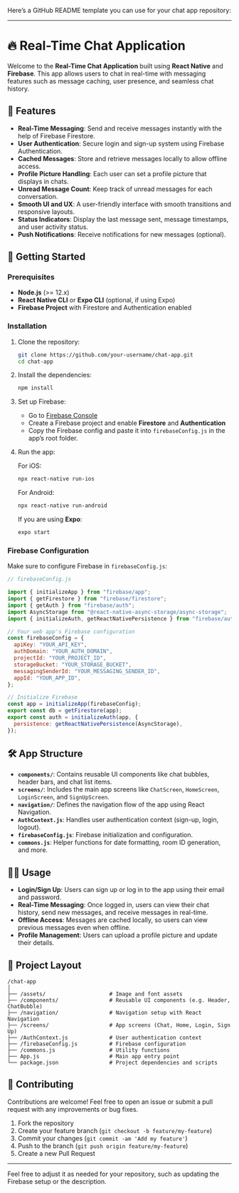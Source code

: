 Here’s a GitHub README template you can use for your chat app repository:

---

# 🔥 Real-Time Chat Application

Welcome to the **Real-Time Chat Application** built using **React Native** and **Firebase**. This app allows users to chat in real-time with messaging features such as message caching, user presence, and seamless chat history.

## 📱 Features

- **Real-Time Messaging**: Send and receive messages instantly with the help of Firebase Firestore.
- **User Authentication**: Secure login and sign-up system using Firebase Authentication.
- **Cached Messages**: Store and retrieve messages locally to allow offline access.
- **Profile Picture Handling**: Each user can set a profile picture that displays in chats.
- **Unread Message Count**: Keep track of unread messages for each conversation.
- **Smooth UI and UX**: A user-friendly interface with smooth transitions and responsive layouts.
- **Status Indicators**: Display the last message sent, message timestamps, and user activity status.
- **Push Notifications**: Receive notifications for new messages (optional).

## 🚀 Getting Started

### Prerequisites

- **Node.js** (>= 12.x)
- **React Native CLI** or **Expo CLI** (optional, if using Expo)
- **Firebase Project** with Firestore and Authentication enabled

### Installation

1. Clone the repository:

   ```bash
   git clone https://github.com/your-username/chat-app.git
   cd chat-app
   ```

2. Install the dependencies:

   ```bash
   npm install
   ```

3. Set up Firebase:

   - Go to [Firebase Console](https://console.firebase.google.com/)
   - Create a Firebase project and enable **Firestore** and **Authentication**
   - Copy the Firebase config and paste it into `firebaseConfig.js` in the app’s root folder.

4. Run the app:

   For iOS:

   ```bash
   npx react-native run-ios
   ```

   For Android:

   ```bash
   npx react-native run-android
   ```

   If you are using **Expo**:

   ```bash
   expo start
   ```

### Firebase Configuration

Make sure to configure Firebase in `firebaseConfig.js`:

```js
// firebaseConfig.js

import { initializeApp } from "firebase/app";
import { getFirestore } from "firebase/firestore";
import { getAuth } from "firebase/auth";
import AsyncStorage from "@react-native-async-storage/async-storage";
import { initializeAuth, getReactNativePersistence } from "firebase/auth";

// Your web app's Firebase configuration
const firebaseConfig = {
  apiKey: "YOUR_API_KEY",
  authDomain: "YOUR_AUTH_DOMAIN",
  projectId: "YOUR_PROJECT_ID",
  storageBucket: "YOUR_STORAGE_BUCKET",
  messagingSenderId: "YOUR_MESSAGING_SENDER_ID",
  appId: "YOUR_APP_ID",
};

// Initialize Firebase
const app = initializeApp(firebaseConfig);
export const db = getFirestore(app);
export const auth = initializeAuth(app, {
  persistence: getReactNativePersistence(AsyncStorage),
});
```

## 🛠️ App Structure

- **`components/`**: Contains reusable UI components like chat bubbles, header bars, and chat list items.
- **`screens/`**: Includes the main app screens like `ChatScreen`, `HomeScreen`, `LoginScreen`, and `SignUpScreen`.
- **`navigation/`**: Defines the navigation flow of the app using React Navigation.
- **`AuthContext.js`**: Handles user authentication context (sign-up, login, logout).
- **`firebaseConfig.js`**: Firebase initialization and configuration.
- **`commons.js`**: Helper functions for date formatting, room ID generation, and more.

## 🧑‍💻 Usage

- **Login/Sign Up**: Users can sign up or log in to the app using their email and password.
- **Real-Time Messaging**: Once logged in, users can view their chat history, send new messages, and receive messages in real-time.
- **Offline Access**: Messages are cached locally, so users can view previous messages even when offline.
- **Profile Management**: Users can upload a profile picture and update their details.

## 📂 Project Layout

```
/chat-app
│
├── /assets/                    # Image and font assets
├── /components/                # Reusable UI components (e.g. Header, ChatBubble)
├── /navigation/                # Navigation setup with React Navigation
├── /screens/                   # App screens (Chat, Home, Login, Sign Up)
├── /AuthContext.js             # User authentication context
├── /firebaseConfig.js          # Firebase configuration
├── /commons.js                 # Utility functions
├── App.js                      # Main app entry point
└── package.json                # Project dependencies and scripts
```

## 🤝 Contributing

Contributions are welcome! Feel free to open an issue or submit a pull request with any improvements or bug fixes.

1. Fork the repository
2. Create your feature branch (`git checkout -b feature/my-feature`)
3. Commit your changes (`git commit -am 'Add my feature'`)
4. Push to the branch (`git push origin feature/my-feature`)
5. Create a new Pull Request

---

Feel free to adjust it as needed for your repository, such as updating the Firebase setup or the description.
